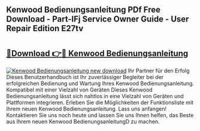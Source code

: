 ## Kenwood Bedienungsanleitung PDf Free Download - Part-IFj Service Owner Guide - User Repair Edition E27tv

# <h2><a href="http://df1a2dp.blite.top/?on=Kenwood+Bedienungsanleitung">🔗Download 👉🔴 Kenwood Bedienungsanleitung</a></h2>

[![Kenwood Bedienungsanleitung new download](https://i.imgur.com/lujVjoI.png)](http://df1a2dp.blite.top/?on=Kenwood+Bedienungsanleitung)
Ihr Partner für den Erfolg Dieses Benutzerhandbuch ist Ihr zuverlässiger Begleiter bei der erfolgreichen Bedienung und Wartung Ihres Kenwood Bedienungsanleitung. Kompatibel mit einer Vielzahl von Geräten Dieses Kenwood Bedienungsanleitung lässt sich nahtlos in eine Vielzahl von Geräten und Plattformen integrieren. Erleben Sie die Möglichkeiten der Funktionsliste mit Ihrem neuen Kenwood Bedienungsanleitung. Lass uns anfangen! Kontaktieren Sie uns noch heute und lassen Sie uns Ihnen helfen, das Beste aus Ihrem neuen Kenwood BedienungsanleitungD zu machen.
